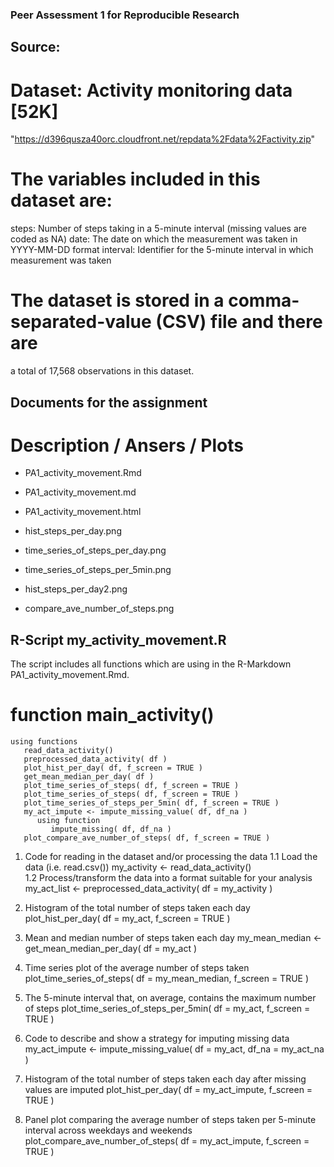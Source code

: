 
### Peer Assessment 1 for Reproducible Research

## Source:

# Dataset: Activity monitoring data [52K]

  "https://d396qusza40orc.cloudfront.net/repdata%2Fdata%2Factivity.zip"

# The variables included in this dataset are:

  steps: Number of steps taking in a 5-minute interval (missing values are coded as NA)
  date: The date on which the measurement was taken in YYYY-MM-DD format
  interval: Identifier for the 5-minute interval in which measurement was taken

# The dataset is stored in a comma-separated-value (CSV) file and there are 
  a total of 17,568 observations in this dataset.

	
## Documents for the assignment

# Description / Ansers / Plots

* PA1_activity_movement.Rmd
* PA1_activity_movement.md	
* PA1_activity_movement.html

* hist_steps_per_day.png
* time_series_of_steps_per_day.png
* time_series_of_steps_per_5min.png
* hist_steps_per_day2.png
* compare_ave_number_of_steps.png


## R-Script my_activity_movement.R

The script includes all functions which are using in the 
R-Markdown PA1_activity_movement.Rmd.

# function main_activity()
    using functions
       read_data_activity() 
       preprocessed_data_activity( df )
       plot_hist_per_day( df, f_screen = TRUE )
       get_mean_median_per_day( df )
       plot_time_series_of_steps( df, f_screen = TRUE )
       plot_time_series_of_steps( df, f_screen = TRUE )
       plot_time_series_of_steps_per_5min( df, f_screen = TRUE )
       my_act_impute <- impute_missing_value( df, df_na )
          using function 
             impute_missing( df, df_na )
       plot_compare_ave_number_of_steps( df, f_screen = TRUE )
    	
1.  Code for reading in the dataset and/or processing the data
1.1 Load the data (i.e. read.csv())
    my_activity <- read_data_activity()  
1.2 Process/transform the data into a format suitable for your analysis
    my_act_list <- preprocessed_data_activity( df = my_activity )
    
2.  Histogram of the total number of steps taken each day
    plot_hist_per_day( df = my_act, f_screen = TRUE )
   
3.  Mean and median number of steps taken each day
    my_mean_median <- get_mean_median_per_day( df = my_act )

4.  Time series plot of the average number of steps taken
    plot_time_series_of_steps( df = my_mean_median, f_screen = TRUE )

5.  The 5-minute interval that, on average, contains the maximum number of steps
    plot_time_series_of_steps_per_5min( df = my_act, f_screen = TRUE )
   
6.  Code to describe and show a strategy for imputing missing data
    my_act_impute <- impute_missing_value( df = my_act, df_na = my_act_na )

7.  Histogram of the total number of steps taken each day after 
    missing values are imputed
    plot_hist_per_day( df = my_act_impute, f_screen = TRUE )
   
8.  Panel plot comparing the average number of steps taken 
    per 5-minute interval across weekdays and weekends
    plot_compare_ave_number_of_steps( df = my_act_impute, f_screen = TRUE )
    
